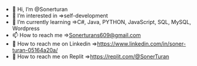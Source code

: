 - 👋 Hi, I’m @Sonerturan
- 👀 I’m interested in =>self-development
- 🌱 I’m currently learning =>C#, Java, PYTHON, JavaScript, SQL, MySQL, Wordpress
- 📫 How to reach me =>Sonerturans609@gmail.com
- 💼 How to reach me on Linkedin =>https://www.linkedin.com/in/soner-turan-05164a20a/
- 💼 How to reach me on Replit =>https://replit.com/@SonerTuran
<!---💞️ I’m looking to collaborate on ...--->

<!---
Sonerturan/Sonerturan is a ✨ special ✨ repository because its `README.md` (this file) appears on your GitHub profile.
You can click the Preview link to take a look at your changes.
--->
